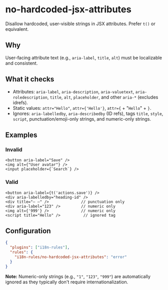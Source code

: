 # no-hardcoded-jsx-attributes

Disallow hardcoded, user-visible strings in JSX attributes. Prefer `t()` or equivalent.

## Why
User-facing attribute text (e.g., `aria-label`, `title`, `alt`) must be localizable and consistent.

## What it checks
- Attributes: `aria-label`, `aria-description`, `aria-valuetext`, `aria-roledescription`, `title`, `alt`, `placeholder`, and other `aria-*` (excludes idrefs).
- Static values: `attr="Hello"`, `attr={'Hello'}`, `attr={` + "`Hello`" + `}`.
- Ignores: `aria-labelledby`, `aria-describedby` (ID refs), tags `title`, `style`, `script`, punctuation/emoji-only strings, and numeric-only strings.

## Examples
### Invalid
```tsx
<button aria-label="Save" />
<img alt={"User avatar"} />
<input placeholder={`Search`} />
```

### Valid
```tsx
<button aria-label={t('actions.save')} />
<div aria-labelledby="heading-id" />
<div title="— —" />              // punctuation only
<div aria-label="123" />         // numeric only
<img alt={'999'} />              // numeric only
<script title="Hello" />          // ignored tag
```

## Configuration
```json
{
  "plugins": ["i18n-rules"],
  "rules": {
    "i18n-rules/no-hardcoded-jsx-attributes": "error"
  }
}
```

**Note:** Numeric-only strings (e.g., `"1"`, `"123"`, `"999"`) are automatically ignored as they typically don't require internationalization.
